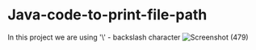 # Java-code-to-print-file-path
In this project we are using '\\' - backslash character
![Screenshot (479)](https://github.com/RishabhRaj240/Java-code-to-print-file-path/assets/155876855/f34dc1f0-8d52-46ce-ba5f-ce6eaae46141)
